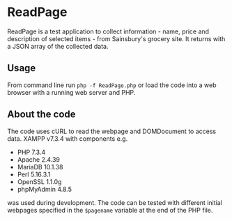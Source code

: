 # ReadPage

ReadPage is a test application to collect information - name, price and description of selected items - from Sainsbury's grocery site. It returns with a JSON array of the collected data.

## Usage

From command line run `php -f ReadPage.php` or load the code into a web browser with a running web server and PHP.

## About the code

The code uses cURL to read the webpage and DOMDocument to access data. XAMPP v7.3.4 with components e.g.

  - PHP 7.3.4
  - Apache 2.4.39
  - MariaDB 10.1.38
  - Perl 5.16.3.1
  - OpenSSL 1.1.0g
  - phpMyAdmin 4.8.5

was used during development. The code can be tested with different initial webpages specified in the `$pagename` variable at the end of the PHP file. 
